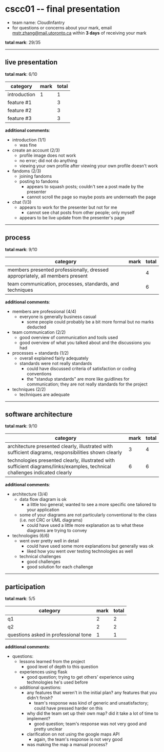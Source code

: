 # cscc01 -- final presentation

- team name: CloudInfantry
- for questions or concerns about your mark, email mstr.zhang@mail.utoronto.ca within **3 days** of receiving your mark

**total mark**: 29/35

---

## live presentation

**total mark**: 6/10

|category|mark|total|
|---|---|---|
|introduction|1|1|
|feature #1||3|
|feature #2||3|
|feature #3||3|

**additional comments**:

- introduction                                                                  (1/1)
    - was fine
- create an account                                                             (2/3)
    - profile image does not work
    - no error; did not do anything
    - viewing your own profile after viewing your own profile doesn't work
- fandoms                                                                       (2/3)
    - joining fandoms
    - posting to fandoms
        - appears to squash posts; couldn't see a post made by the presenter
        - cannot scroll the page so maybe posts are underneath the page
- chat                                                                          (1/3)
    - appears to work for the presenter but not for me
        - cannot see chat posts from other people; only myself
    - appears to be live update from the presenter's page

---

## process

**total mark**: 9/10

|category|mark|total|
|---|---|---|
|members presented professionally, dressed appropriately, all members present||4|
|team communication, processes, standards, and techniques||6|

**additional comments**:

- members are professional                                                      (4/4)
    - everyone is generally business casual
        - some people could probably be a bit more formal but no marks deducted
- team communication                                                            (2/2)
    - good overview of communication and tools used
    - good overview of what you talked about and the discussions you had
- processes + standards                                                         (1/2)
    - overall explained fairly adequately
    - standards were not really standards
        - could have discussed criteria of satisfaction or coding conventions
        - the "standup standards" are more like guidlines for communication; they are not really standards for the project
- techniques                                                                    (2/2)
    - techniques are adequate

---

## software architecture

**total mark**: 9/10

|category|mark|total|
|---|---|---|
|architecture presented clearly, illustrated with sufficient diagrams, responsibilities shown clearly|3|4|
|technologies presented clearly, illustrated with sufficient diagrams/links/examples, technical challenges indicated clearly|6|6|

**additional comments**:

- architecture                                                                  (3/4)
    - data flow diagram is ok
        - a little too general; wanted to see a more specific one taliored to your application
    - some of your diagrams are not particularly conventional to the class (i.e. not CRC or UML diagrams)
        - could have used a little more explanation as to what these diagrams are trying to convey
- technologies                                                                  (6/6)
    - went over pretty well in detail
        - could have used some more explanations but generally was ok
        - liked how you went over testing technologies as well
    - technical challenges
        - good challenges
        - good solution for each challenge

---

## participation

**total mark**: 5/5

|category|mark|total|
|---|---|---|
|q1|2|2|
|q2|2|2|
|questions asked in professional tone|1|1|

**additional comments**:

- questions:
    - lessons learned from the project
        - good level of depth to this question
    - experiences using flask
        - good question; trying to get others' experience using technologies he's used before
    - additional questions:
        - any features that weren't in the initial plan? any features that you didn't finish?
            - team's response was kind of generic and unsatisfactory; could have pressed harder on this
        - why did the team set up their own map? did it take a lot of time to implement?
            - good question; team's response was not very good and pretty unclear
        - clarification on not using the google maps API
            - again, the team's response is not very good
        - was making the map a manual process?
